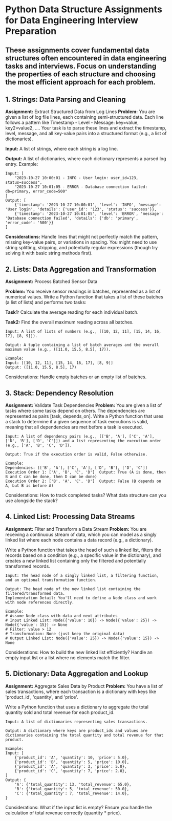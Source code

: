 # Python Data Structure Assignments for Data Engineering Interview Preparation

These assignments cover fundamental data structures often encountered in data engineering tasks and interviews. 
Focus on understanding the properties of each structure and choosing the most efficient approach for each problem.
---

## 1. Strings: Data Parsing and Cleaning
**Assignment:** Extract Structured Data from Log Lines
**Problem:** You are given a list of log file lines, each containing semi-structured data. Each line follows a pattern like 
Timestamp - Level - Message: key=value, key2=value2, .... Your task is to parse these lines and extract the timestamp, level, message, and all key-value pairs into a structured format (e.g., a list of dictionaries).

**Input:** A list of strings, where each string is a log line.

**Output:** A list of dictionaries, where each dictionary represents a parsed log entry.
Example:
```
Input: [
    "2023-10-27 10:00:01 - INFO - User login: user_id=123, status=success",
    "2023-10-27 10:01:05 - ERROR - Database connection failed: db=primary, error_code=500"
]
Output: [
    {'timestamp': '2023-10-27 10:00:01', 'level': 'INFO', 'message': 'User login', 'details': {'user_id': '123', 'status': 'success'}},
    {'timestamp': '2023-10-27 10:01:05', 'level': 'ERROR', 'message': 'Database connection failed', 'details': {'db': 'primary', 'error_code': '500'}}
]
```
**Considerations:** Handle lines that might not perfectly match the pattern, missing key-value pairs, or variations in spacing. You might need to use string splitting, stripping, and potentially regular expressions (though try solving it with basic string methods first).

## 2. Lists: Data Aggregation and Transformation
**Assignment:** Process Batched Sensor Data

**Problem:** You receive sensor readings in batches, represented as a list of numerical values. Write a Python function that takes a list of these batches (a list of lists) and performs two tasks:

**Task1:**
Calculate the average reading for each individual batch.

**Task2:**
Find the overall maximum reading across all batches.
```
Input: A list of lists of numbers (e.g., [[10, 12, 11], [15, 14, 16, 17], [8, 9]]).

Output: A tuple containing a list of batch averages and the overall maximum value (e.g., ([11.0, 15.5, 8.5], 17)).

Example:
Input: [[10, 12, 11], [15, 14, 16, 17], [8, 9]]
Output: ([11.0, 15.5, 8.5], 17)
```
Considerations: Handle empty batches or an empty list of batches.

## 3. Stack: Dependency Resolution
**Assignment:** Validate Task Dependencies
**Problem:** You are given a list of tasks where some tasks depend on others. The dependencies are represented as pairs [task, depends_on]. Write a Python function that uses a stack to determine if a given sequence of task executions is valid, meaning that all dependencies are met before a task is executed.
```
Input: A list of dependency pairs (e.g., [['B', 'A'], ['C', 'A'], ['D', 'B'], ['D', 'C']]) and a list representing the execution order (e.g., ['A', 'B', 'C', 'D']).

Output: True if the execution order is valid, False otherwise.

Example:
Dependencies: [['B', 'A'], ['C', 'A'], ['D', 'B'], ['D', 'C']]
Execution Order 1: ['A', 'B', 'C', 'D']  Output: True (A is done, then B and C can be done, then D can be done)
Execution Order 2: ['B', 'A', 'C', 'D']  Output: False (B depends on A, but B is before A)
```
Considerations: How to track completed tasks? What data structure can you use alongside the stack?

## 4. Linked List: Processing Data Streams
**Assignment:** Filter and Transform a Data Stream
**Problem:** You are receiving a continuous stream of data, which you can model as a singly linked list where each node contains a data record (e.g., a dictionary). 

Write a Python function that takes the head of such a linked list, filters the records based on a condition (e.g., a specific value in the dictionary), and creates a new linked list containing only the filtered and potentially transformed records.

```
Input: The head node of a singly linked list, a filtering function, and an optional transformation function.

Output: The head node of the new linked list containing the filtered/transformed data.
Implementation Detail: You'll need to define a Node class and work with node references directly.

Example:
# Assume Node class with data and next attributes
# Input Linked List: Node({'value': 10}) -> Node({'value': 25}) -> Node({'value': 15}) -> None
# Filter: value > 12
# Transformation: None (just keep the original data)
# Output Linked List: Node({'value': 25}) -> Node({'value': 15}) -> None
```

Considerations: How to build the new linked list efficiently? Handle an empty input list or a list where no elements match the filter.

## 5. Dictionary: Data Aggregation and Lookup

**Assignment:** Aggregate Sales Data by Product
**Problem:** You have a list of sales transactions, where each transaction is a dictionary with keys like 'product_id', 'quantity', and 'price'. 

Write a Python function that uses a dictionary to aggregate the total quantity sold and total revenue for each product_id.

```
Input: A list of dictionaries representing sales transactions.

Output: A dictionary where keys are product_ids and values are dictionaries containing the total quantity and total revenue for that product.

Example:
Input: [
    {'product_id': 'A', 'quantity': 10, 'price': 5.0},
    {'product_id': 'B', 'quantity': 5, 'price': 10.0},
    {'product_id': 'A', 'quantity': 3, 'price': 5.0},
    {'product_id': 'C', 'quantity': 7, 'price': 2.0},
]
Output: {
    'A': {'total_quantity': 13, 'total_revenue': 65.0},
    'B': {'total_quantity': 5, 'total_revenue': 50.0},
    'C': {'total_quantity': 7, 'total_revenue': 14.0},
}
```

Considerations: What if the input list is empty? Ensure you handle the calculation of total revenue correctly (quantity * price).
